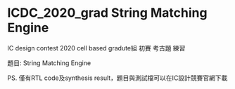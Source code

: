 # ICDC_2020_grad String Matching Engine
IC design contest 2020 cell based gradute組 初賽 考古題 練習

題目: String Matching Engine

PS. 僅有RTL code及synthesis result，題目與測試檔可以在IC設計競賽官網下載

